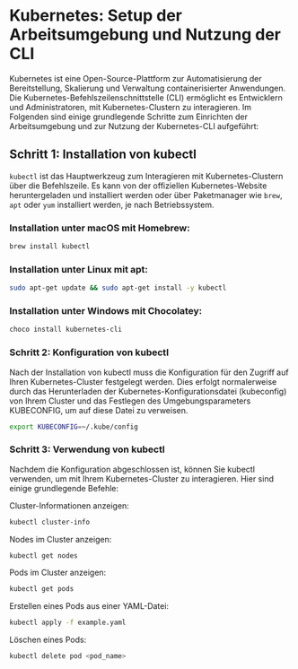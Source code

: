 # Kubernetes: Setup der Arbeitsumgebung und Nutzung der CLI

Kubernetes ist eine Open-Source-Plattform zur Automatisierung der Bereitstellung, Skalierung und Verwaltung containerisierter Anwendungen. Die Kubernetes-Befehlszeilenschnittstelle (CLI) ermöglicht es Entwicklern und Administratoren, mit Kubernetes-Clustern zu interagieren. Im Folgenden sind einige grundlegende Schritte zum Einrichten der Arbeitsumgebung und zur Nutzung der Kubernetes-CLI aufgeführt:

## Schritt 1: Installation von kubectl

`kubectl` ist das Hauptwerkzeug zum Interagieren mit Kubernetes-Clustern über die Befehlszeile. Es kann von der offiziellen Kubernetes-Website heruntergeladen und installiert werden oder über Paketmanager wie `brew`, `apt` oder `yum` installiert werden, je nach Betriebssystem.

### Installation unter macOS mit Homebrew:

```bash
brew install kubectl
```

### Installation unter Linux mit apt:

```bash
sudo apt-get update && sudo apt-get install -y kubectl
```

### Installation unter Windows mit Chocolatey:

```bash
choco install kubernetes-cli
```

### Schritt 2: Konfiguration von kubectl
Nach der Installation von kubectl muss die Konfiguration für den Zugriff auf Ihren Kubernetes-Cluster festgelegt werden. Dies erfolgt normalerweise durch das Herunterladen der Kubernetes-Konfigurationsdatei (kubeconfig) von Ihrem Cluster und das Festlegen des Umgebungsparameters KUBECONFIG, um auf diese Datei zu verweisen.

```bash
export KUBECONFIG=~/.kube/config
```

### Schritt 3: Verwendung von kubectl
Nachdem die Konfiguration abgeschlossen ist, können Sie kubectl verwenden, um mit Ihrem Kubernetes-Cluster zu interagieren. Hier sind einige grundlegende Befehle:

Cluster-Informationen anzeigen:

```bash
kubectl cluster-info
```

Nodes im Cluster anzeigen:

```bash
kubectl get nodes
```

Pods im Cluster anzeigen:

```bash
kubectl get pods
```

Erstellen eines Pods aus einer YAML-Datei:

```bash
kubectl apply -f example.yaml
```

Löschen eines Pods:

```bash
kubectl delete pod <pod_name>
```